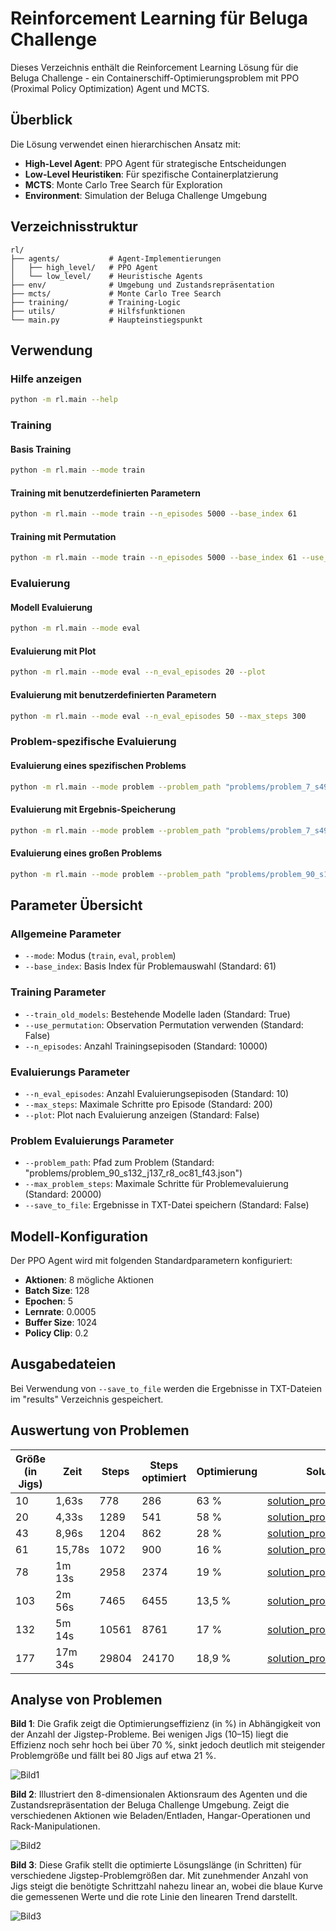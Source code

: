 # Reinforcement Learning für Beluga Challenge

Dieses Verzeichnis enthält die Reinforcement Learning Lösung für die Beluga Challenge - ein Containerschiff-Optimierungsproblem mit PPO (Proximal Policy Optimization) Agent und MCTS.

## Überblick

Die Lösung verwendet einen hierarchischen Ansatz mit:
- **High-Level Agent**: PPO Agent für strategische Entscheidungen
- **Low-Level Heuristiken**: Für spezifische Containerplatzierung
- **MCTS**: Monte Carlo Tree Search für Exploration
- **Environment**: Simulation der Beluga Challenge Umgebung

## Verzeichnisstruktur

```
rl/
├── agents/           # Agent-Implementierungen
│   ├── high_level/   # PPO Agent
│   └── low_level/    # Heuristische Agents
├── env/              # Umgebung und Zustandsrepräsentation
├── mcts/             # Monte Carlo Tree Search
├── training/         # Training-Logic
├── utils/            # Hilfsfunktionen
└── main.py           # Haupteinstiegspunkt
```

## Verwendung

### Hilfe anzeigen
```bash
python -m rl.main --help
```

### Training

#### Basis Training
```bash
python -m rl.main --mode train
```

#### Training mit benutzerdefinierten Parametern
```bash
python -m rl.main --mode train --n_episodes 5000 --base_index 61
```

#### Training mit Permutation
```bash
python -m rl.main --mode train --n_episodes 5000 --base_index 61 --use_permutation
```
### Evaluierung

#### Modell Evaluierung
```bash
python -m rl.main --mode eval
```

#### Evaluierung mit Plot
```bash
python -m rl.main --mode eval --n_eval_episodes 20 --plot
```

#### Evaluierung mit benutzerdefinierten Parametern
```bash
python -m rl.main --mode eval --n_eval_episodes 50 --max_steps 300
```

### Problem-spezifische Evaluierung

#### Evaluierung eines spezifischen Problems
```bash
python -m rl.main --mode problem --problem_path "problems/problem_7_s49_j5_r2_oc85_f6.json"
```

#### Evaluierung mit Ergebnis-Speicherung
```bash
python -m rl.main --mode problem --problem_path "problems/problem_7_s49_j5_r2_oc85_f6.json" --save_to_file
```

#### Evaluierung eines großen Problems
```bash
python -m rl.main --mode problem --problem_path "problems/problem_90_s132_j137_r8_oc81_f43.json" --max_problem_steps 50000 --save_to_file
```

## Parameter Übersicht

### Allgemeine Parameter
- `--mode`: Modus (`train`, `eval`, `problem`)
- `--base_index`: Basis Index für Problemauswahl (Standard: 61)

### Training Parameter
- `--train_old_models`: Bestehende Modelle laden (Standard: True)
- `--use_permutation`: Observation Permutation verwenden (Standard: False)
- `--n_episodes`: Anzahl Trainingsepisoden (Standard: 10000)

### Evaluierungs Parameter
- `--n_eval_episodes`: Anzahl Evaluierungsepisoden (Standard: 10)
- `--max_steps`: Maximale Schritte pro Episode (Standard: 200)
- `--plot`: Plot nach Evaluierung anzeigen (Standard: False)

### Problem Evaluierungs Parameter
- `--problem_path`: Pfad zum Problem (Standard: "problems/problem_90_s132_j137_r8_oc81_f43.json")
- `--max_problem_steps`: Maximale Schritte für Problemevaluierung (Standard: 20000)
- `--save_to_file`: Ergebnisse in TXT-Datei speichern (Standard: False)


## Modell-Konfiguration

Der PPO Agent wird mit folgenden Standardparametern konfiguriert:
- **Aktionen**: 8 mögliche Aktionen
- **Batch Size**: 128
- **Epochen**: 5
- **Lernrate**: 0.0005
- **Buffer Size**: 1024
- **Policy Clip**: 0.2

## Ausgabedateien

Bei Verwendung von `--save_to_file` werden die Ergebnisse in TXT-Dateien im "results" Verzeichnis gespeichert.

## Auswertung von Problemen

| Größe (in Jigs) | Zeit | Steps | Steps optimiert | Optimierung | Solution Link |
|---|---|---|---|---|---|
| 10 | 1,63s | 778 | 286 | 63 % | [solution_problem_166_j10.txt](../results/solution_problem_166_s209_j10_r2_oc55_f7_20250811_202743.txt) |
| 20 | 4,33s | 1289 | 541 | 58 % | [solution_problem_49_j20.txt](../results/solution_problem_49_s91_j20_r2_oc90_f11_20250811_202700.txt) |
| 43 | 8,96s | 1204 | 862 | 28 % | [solution_problem_74_j43.txt](../results/solution_problem_74_s116_j43_r5_oc85_f28_20250811_202625.txt) |
| 61 | 15,78s | 1072 | 900 | 16 % | [solution_problem_92_j61.txt](../results/solution_problem_92_s134_j61_r9_oc81_f48_20250811_202558.txt) |
| 78 | 1m 13s | 2958 | 2374 | 19 % | [solution_problem_45_j78.txt](../results/solution_problem_45_s87_j78_r10_oc55_f53_20250811_202925.txt) |
| 103 | 2m 56s | 7465 | 6455 | 13,5 % | [solution_problem_82_j103.txt](../results/solution_problem_82_s124_j103_r6_oc82_f32_20250811_203346.txt) |
| 132 | 5m 14s | 10561 | 8761 | 17 % | [solution_problem_90_j137.txt](../results/solution_problem_90_s132_j137_r8_oc81_f43_20250811_200237.txt) |
| 177 | 17m 34s | 29804 | 24170 | 18,9 % | [solution_problem_39_j177.txt](../results/solution_problem_39_s81_j177_r9_oc30_f47_20250810_181517.txt) |

## Analyse von Problemen

**Bild 1**: Die Grafik zeigt die Optimierungseffizienz (in %) in Abhängigkeit von der Anzahl der Jigstep-Probleme. Bei wenigen Jigs (10–15) liegt die Effizienz noch sehr hoch bei über 70 %, sinkt jedoch deutlich mit steigender Problemgröße und fällt bei 80 Jigs auf etwa 21 %.

![Bild1](../docs/Bild1.svg)


**Bild 2**: Illustriert den 8-dimensionalen Aktionsraum des Agenten und die Zustandsrepräsentation der Beluga Challenge Umgebung. Zeigt die verschiedenen Aktionen wie Beladen/Entladen, Hangar-Operationen und Rack-Manipulationen.

![Bild2](../docs/Bild2.svg)


**Bild 3**: Diese Grafik stellt die optimierte Lösungs­länge (in Schritten) für verschiedene Jigstep-Problemgrößen dar. Mit zunehmender Anzahl von Jigs steigt die benötigte Schrittzahl nahezu linear an, wobei die blaue Kurve die gemessenen Werte und die rote Linie den linearen Trend darstellt.

![Bild3](../docs/Bild3.svg)